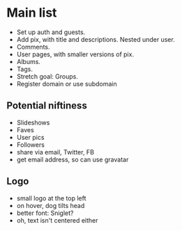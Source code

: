 Main list
=========
* Set up auth and guests. 
* Add pix, with title and descriptions. Nested under user. 
* Comments.  
* User pages, with smaller versions of pix. 
* Albums. 
* Tags. 
* Stretch goal: Groups. 
* Register domain or use subdomain

Potential niftiness
-------------------
* Slideshows
* Faves
* User pics
* Followers
* share via email, Twitter, FB
* get email address, so can use gravatar

Logo
----
* small logo at the top left
* on hover, dog tilts head
* better font: Sniglet?
* oh, text isn't centered either


